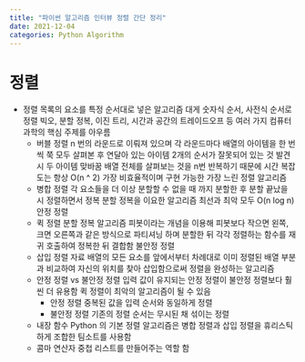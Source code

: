```yaml
---
title: "파이썬 알고리즘 인터뷰 정렬 간단 정리"
date: 2021-12-04
categories: Python Algorithm
---
```


# 정렬

- 정렬
  목록의 요소를 특정 순서대로 넣은 알고리즘
  대게 숫자식 순서, 사전식 순서로 정렬
  빅오, 분할 정복, 이진 트리, 시간과 공간의 트레이드오프 등 여러 가지 컴퓨터과학의 핵심 주제를 아우름
  - 버블 정렬
    n 번의 라운드로 이뤄져 있으며 각 라운드마다 배열의 아이템을 한 번씩 쭉 모두 살펴본 후 연달아 있는 아이템 2개의 순서가 잘못되어 있는 것 발견 시 두 아이템 맞바꿈
    배열 전체를 살펴보는 것을 n번 반복하기 때문에 시간 복잡도는 항상 O(n ^ 2)
    가장 비효율적이며 구현 가능한 가장 느린 정렬 알고리즘
  - 병합 정렬
    각 요소들을 더 이상 분할할 수 없을 때 까지 분할한 후 분할 끝났을 시 정렬하면서 정복
    분할 정복을 이요한 알고리즘
    최선과 최악 모두 O(n log n)
    안정 정렬
  - 퀵 정렬
    분할 정복 알고리즘
    피봇이라는 개념을 이용해 피봇보다 작으면 왼쪽, 크면 오른쪽과 같은 방식으로 파티셔닝 하며 분할한 뒤 각각 정렬하는 함수를 재귀 호출하여 정복한 뒤 결합함
    불안정 정렬
  - 삽입 정렬
    자료 배열의 모든 요소를 앞에서부터 차례대로 이미 정렬된 배열 부분과 비교하여 자신의 위치를 찾아 삽입함으로써 정렬을 완성하는 알고리즘
  - 안정 정렬 vs 불안정 정렬
    입력 값이 유지되는 안정 정렬이 불안정 정렬보다 훨씬 더 유용함
    퀵 정렬이 최악의 알고리즘이 될 수 있음
    - 안정 정렬
      중복된 값을 입력 순서와 동일하게 정렬
    - 불안정 정렬
      기존의 정렬 순서는 무시된 채 섞이는 정렬
  - 내장 함수
    Python 의 기본 정렬 알고리즘은 병합 정렬과 삽입 정렬을 휴리스틱하게 조합한 팀소트를 사용함
  - 콤마 연산자
    중첩 리스트를 만들어주는 역할 함
